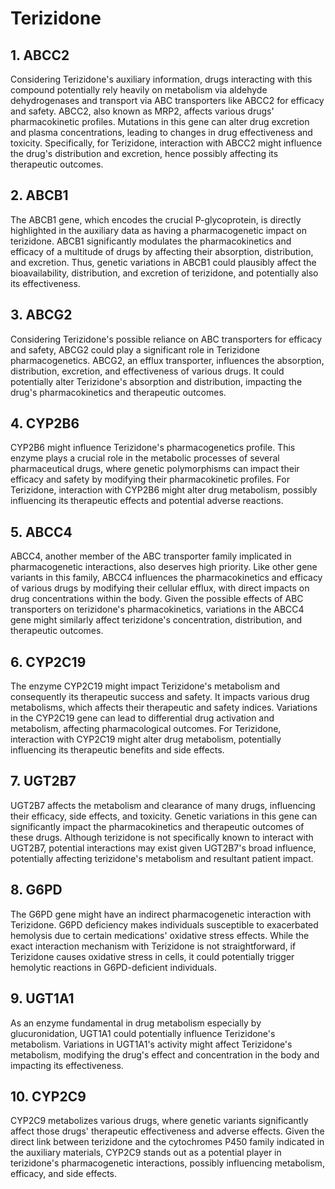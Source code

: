 # Terizidone

## 1. ABCC2
Considering Terizidone's auxiliary information, drugs interacting with this compound potentially rely heavily on metabolism via aldehyde dehydrogenases and transport via ABC transporters like ABCC2 for efficacy and safety. ABCC2, also known as MRP2, affects various drugs' pharmacokinetic profiles. Mutations in this gene can alter drug excretion and plasma concentrations, leading to changes in drug effectiveness and toxicity. Specifically, for Terizidone, interaction with ABCC2 might influence the drug's distribution and excretion, hence possibly affecting its therapeutic outcomes.

## 2. ABCB1
The ABCB1 gene, which encodes the crucial P-glycoprotein, is directly highlighted in the auxiliary data as having a pharmacogenetic impact on terizidone. ABCB1 significantly modulates the pharmacokinetics and efficacy of a multitude of drugs by affecting their absorption, distribution, and excretion. Thus, genetic variations in ABCB1 could plausibly affect the bioavailability, distribution, and excretion of terizidone, and potentially also its effectiveness.

## 3. ABCG2
Considering Terizidone's possible reliance on ABC transporters for efficacy and safety, ABCG2 could play a significant role in Terizidone pharmacogenetics. ABCG2, an efflux transporter, influences the absorption, distribution, excretion, and effectiveness of various drugs. It could potentially alter Terizidone's absorption and distribution, impacting the drug's pharmacokinetics and therapeutic outcomes.

## 4. CYP2B6
CYP2B6 might influence Terizidone's pharmacogenetics profile. This enzyme plays a crucial role in the metabolic processes of several pharmaceutical drugs, where genetic polymorphisms can impact their efficacy and safety by modifying their pharmacokinetic profiles. For Terizidone, interaction with CYP2B6 might alter drug metabolism, possibly influencing its therapeutic effects and potential adverse reactions.

## 5. ABCC4
ABCC4, another member of the ABC transporter family implicated in pharmacogenetic interactions, also deserves high priority. Like other gene variants in this family, ABCC4 influences the pharmacokinetics and efficacy of various drugs by modifying their cellular efflux, with direct impacts on drug concentrations within the body. Given the possible effects of ABC transporters on terizidone's pharmacokinetics, variations in the ABCC4 gene might similarly affect terizidone's concentration, distribution, and therapeutic outcomes.

## 6. CYP2C19
The enzyme CYP2C19 might impact Terizidone's metabolism and consequently its therapeutic success and safety. It impacts various drug metabolisms, which affects their therapeutic and safety indices. Variations in the CYP2C19 gene can lead to differential drug activation and metabolism, affecting pharmacological outcomes. For Terizidone, interaction with CYP2C19 might alter drug metabolism, potentially influencing its therapeutic benefits and side effects.

## 7. UGT2B7
UGT2B7 affects the metabolism and clearance of many drugs, influencing their efficacy, side effects, and toxicity. Genetic variations in this gene can significantly impact the pharmacokinetics and therapeutic outcomes of these drugs. Although terizidone is not specifically known to interact with UGT2B7, potential interactions may exist given UGT2B7's broad influence, potentially affecting terizidone's metabolism and resultant patient impact.

## 8. G6PD
The G6PD gene might have an indirect pharmacogenetic interaction with Terizidone. G6PD deficiency makes individuals susceptible to exacerbated hemolysis due to certain medications' oxidative stress effects. While the exact interaction mechanism with Terizidone is not straightforward, if Terizidone causes oxidative stress in cells, it could potentially trigger hemolytic reactions in G6PD-deficient individuals.

## 9. UGT1A1
As an enzyme fundamental in drug metabolism especially by glucuronidation, UGT1A1 could potentially influence Terizidone's metabolism. Variations in UGT1A1's activity might affect Terizidone's metabolism, modifying the drug's effect and concentration in the body and impacting its effectiveness.

## 10. CYP2C9
CYP2C9 metabolizes various drugs, where genetic variants significantly affect those drugs' therapeutic effectiveness and adverse effects. Given the direct link between terizidone and the cytochromes P450 family indicated in the auxiliary materials, CYP2C9 stands out as a potential player in terizidone's pharmacogenetic interactions, possibly influencing metabolism, efficacy, and side effects.

